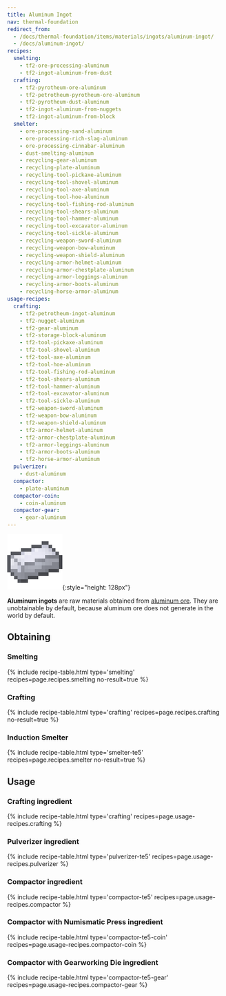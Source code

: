```yaml
---
title: Aluminum Ingot
nav: thermal-foundation
redirect_from:
  - /docs/thermal-foundation/items/materials/ingots/aluminum-ingot/
  - /docs/aluminum-ingot/
recipes:
  smelting:
    - tf2-ore-processing-aluminum
    - tf2-ingot-aluminum-from-dust
  crafting:
    - tf2-pyrotheum-ore-aluminum
    - tf2-petrotheum-pyrotheum-ore-aluminum
    - tf2-pyrotheum-dust-aluminum
    - tf2-ingot-aluminum-from-nuggets
    - tf2-ingot-aluminum-from-block
  smelter:
    - ore-processing-sand-aluminum
    - ore-processing-rich-slag-aluminum
    - ore-processing-cinnabar-aluminum
    - dust-smelting-aluminum
    - recycling-gear-aluminum
    - recycling-plate-aluminum
    - recycling-tool-pickaxe-aluminum
    - recycling-tool-shovel-aluminum
    - recycling-tool-axe-aluminum
    - recycling-tool-hoe-aluminum
    - recycling-tool-fishing-rod-aluminum
    - recycling-tool-shears-aluminum
    - recycling-tool-hammer-aluminum
    - recycling-tool-excavator-aluminum
    - recycling-tool-sickle-aluminum
    - recycling-weapon-sword-aluminum
    - recycling-weapon-bow-aluminum
    - recycling-weapon-shield-aluminum
    - recycling-armor-helmet-aluminum
    - recycling-armor-chestplate-aluminum
    - recycling-armor-leggings-aluminum
    - recycling-armor-boots-aluminum
    - recycling-horse-armor-aluminum
usage-recipes:
  crafting:
    - tf2-petrotheum-ingot-aluminum
    - tf2-nugget-aluminum
    - tf2-gear-aluminum
    - tf2-storage-block-aluminum
    - tf2-tool-pickaxe-aluminum
    - tf2-tool-shovel-aluminum
    - tf2-tool-axe-aluminum
    - tf2-tool-hoe-aluminum
    - tf2-tool-fishing-rod-aluminum
    - tf2-tool-shears-aluminum
    - tf2-tool-hammer-aluminum
    - tf2-tool-excavator-aluminum
    - tf2-tool-sickle-aluminum
    - tf2-weapon-sword-aluminum
    - tf2-weapon-bow-aluminum
    - tf2-weapon-shield-aluminum
    - tf2-armor-helmet-aluminum
    - tf2-armor-chestplate-aluminum
    - tf2-armor-leggings-aluminum
    - tf2-armor-boots-aluminum
    - tf2-horse-armor-aluminum
  pulverizer:
    - dust-aluminum
  compactor:
    - plate-aluminum
  compactor-coin:
    - coin-aluminum
  compactor-gear:
    - gear-aluminum
---
```


![Aluminum ingot](/assets/images/thermal-foundation/ingot-aluminum.png){:style="height: 128px"}


**Aluminum ingots** are raw materials obtained from [aluminum
ore](/docs/thermal-foundation/aluminum-ore/). They are unobtainable by default, because aluminum
ore does not generate in the world by default.


Obtaining
---------

### Smelting
{% include recipe-table.html type='smelting' recipes=page.recipes.smelting no-result=true %}

### Crafting
{% include recipe-table.html type='crafting' recipes=page.recipes.crafting no-result=true %}

### Induction Smelter
{% include recipe-table.html type='smelter-te5' recipes=page.recipes.smelter no-result=true %}


Usage
-----

### Crafting ingredient
{% include recipe-table.html type='crafting' recipes=page.usage-recipes.crafting %}

### Pulverizer ingredient
{% include recipe-table.html type='pulverizer-te5' recipes=page.usage-recipes.pulverizer %}

### Compactor ingredient
{% include recipe-table.html type='compactor-te5' recipes=page.usage-recipes.compactor %}

### Compactor with Numismatic Press ingredient
{% include recipe-table.html type='compactor-te5-coin' recipes=page.usage-recipes.compactor-coin %}

### Compactor with Gearworking Die ingredient
{% include recipe-table.html type='compactor-te5-gear' recipes=page.usage-recipes.compactor-gear %}
